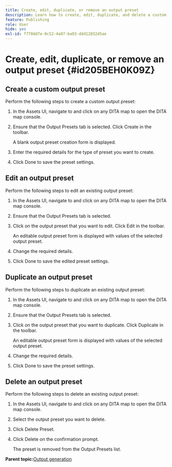 ```yaml
---
title: Create, edit, duplicate, or remove an output preset
description: Learn how to create, edit, duplicate, and delete a custom output preset in AEM Guides.
feature: Publishing
role: User
hide: yes
exl-id: f770dd7e-0c52-4a97-ba93-ddd12832d5ae
---
```

# Create, edit, duplicate, or remove an output preset {#id205BEH0K09Z}

## Create a custom output preset 

Perform the following steps to create a custom output preset:

1.  In the Assets UI, navigate to and click on any DITA map to open the DITA map console.

1.  Ensure that the Output Presets tab is selected. Click Create in the toolbar.

    A blank output preset creation form is displayed.

1.  Enter the required details for the type of preset you want to create.

1.  Click Done to save the preset settings.


## Edit an output preset 

Perform the following steps to edit an existing output preset:

1.  In the Assets UI, navigate to and click on any DITA map to open the DITA map console.

1.  Ensure that the Output Presets tab is selected.

1.  Click on the output preset that you want to edit. Click Edit in the toolbar.

    An editable output preset form is displayed with values of the selected output preset.

1.  Change the required details.

1.  Click Done to save the edited preset settings.


## Duplicate an output preset 

Perform the following steps to duplicate an existing output preset:

1.  In the Assets UI, navigate to and click on any DITA map to open the DITA map console.

1.  Ensure that the Output Presets tab is selected.

1.  Click on the output preset that you want to duplicate. Click Duplicate in the toolbar.

    An editable output preset form is displayed with values of the selected output preset.

1.  Change the required details.

1.  Click Done to save the preset settings.


## Delete an output preset 

Perform the following steps to delete an existing output preset:

1.  In the Assets UI, navigate to and click on any DITA map to open the DITA map console.

1.  Select the output preset you want to delete.

1.  Click Delete Preset.

1.  Click Delete on the confirmation prompt.

    The preset is removed from the Output Presets list.


**Parent topic:**[Output generation](generate-output.md)
